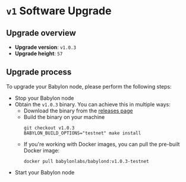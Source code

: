 # `v1` Software Upgrade

## Upgrade overview

- **Upgrade version**: `v1.0.3`
- **Upgrade height**: `57`

## Upgrade process

To upgrade your Babylon node, please perform the following steps:
- Stop your Babylon node
- Obtain the `v1.0.3` binary. You can achieve this in multiple ways:
  - Download the binary from the [releases page](https://github.com/babylonlabs-io/babylon/releases/tag/v1.0.3)
  - Build the binary on your machine
    ```shell
    git checkout v1.0.3
    BABYLON_BUILD_OPTIONS="testnet" make install
    ```
  - If you're working with Docker images, you can pull the pre-built Docker image:
    ```shell
    docker pull babylonlabs/babylond:v1.0.3-testnet
    ```
- Start your Babylon node

